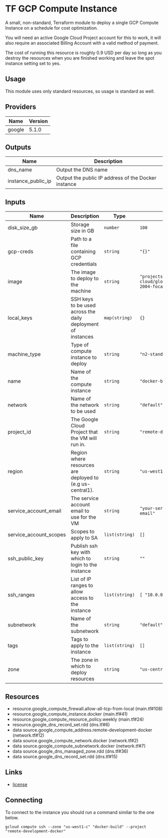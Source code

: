 # TF GCP Compute Instance

A small, non-standard, Terraform module to deploy a single GCP Compute Instance
on a schedule for cost optimization.

You will need an active Google Cloud Project account for this to work, it will
also require an associated Billing Account with a valid method of payment.

The cost of running this resource is roughly 0.9 USD per day so long as you
destroy the resources when you are finished working and leave the spot instance
setting set to yes.

<!-- BEGIN_TF_DOCS -->
## Usage

This module uses only standard resources, so usage is standard as well.

## Providers

| Name | Version |
|------|---------|
| google | 5.1.0 |

## Outputs

| Name | Description |
|------|-------------|
| dns\_name | Output the DNS name |
| instance\_public\_ip | Output the public IP address of the Docker instance |

## Inputs

| Name | Description | Type | Default | Required |
|------|-------------|------|---------|:--------:|
| disk\_size\_gb | Storage size in GB | `number` | `100` | no |
| gcp-creds | Path to a file containing GCP credentials | `string` | `"{}"` | no |
| image | The image to deploy to the machine | `string` | `"projects/ubuntu-os-cloud/global/images/ubuntu-2004-focal-v20210817"` | no |
| local\_keys | SSH keys to be used across the daily deployment of instances | `map(string)` | `{}` | no |
| machine\_type | Type of compute instance to deploy | `string` | `"n2-standard-2"` | no |
| name | Name of the compute instance | `string` | `"docker-build"` | no |
| network | Name of the network to be used | `string` | `"default"` | no |
| project\_id | The Google Cloud Project that the VM will run in. | `string` | `"remote-docker-development"` | no |
| region | Region where resources are deployed to (e.g us-central1). | `string` | `"us-west1"` | no |
| service\_account\_email | The service account email to use for the VM | `string` | `"your-service-account-email"` | no |
| service\_account\_scopes | Scopes to apply to SA | `list(string)` | `[]` | no |
| ssh\_public\_key | Publish ssh key with which to login to the instance | `string` | `""` | no |
| ssh\_ranges | List of IP ranges to allow access to the instance | `list(string)` | ```[ "10.0.0.1/32" ]``` | no |
| subnetwork | Name of the subnetwork | `string` | `"default"` | no |
| tags | Tags to apply to the instance | `list(string)` | `[]` | no |
| zone | The zone in which to deploy resources | `string` | `"us-central1-a"` | no |

## Resources

- resource.google_compute_firewall.allow-all-tcp-from-local (main.tf#108)
- resource.google_compute_instance.docker (main.tf#41)
- resource.google_compute_resource_policy.weekly (main.tf#24)
- resource.google_dns_record_set.rdd (dns.tf#6)
- data source.google_compute_address.remote-development-docker (network.tf#12)
- data source.google_compute_network.docker (network.tf#2)
- data source.google_compute_subnetwork.docker (network.tf#7)
- data source.google_dns_managed_zone.rdd (dns.tf#36)
- data source.google_dns_record_set.rdd (dns.tf#15)

## Links

- [license](license.md)
<!-- END_TF_DOCS -->

## Connecting

To connect to the instance you should run a command similar to the one below.

```shell
gcloud compute ssh --zone "us-west1-c" "docker-build" --project "remote-development-docker"
```
